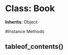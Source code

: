 # Class: Book
**Inherits:** Object
    




#Instance Methods
## tableof_contents() [](#method-i-tableof_contents)

